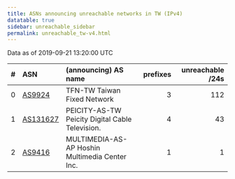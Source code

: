```yaml
---
title: ASNs announcing unreachable networks in TW (IPv4)
datatable: true
sidebar: unreachable_sidebar
permalink: unreachable_tw-v4.html
---
```


Data as of 2019-09-21 13:20:00 UTC


<div class="datatable-begin"></div>

|   # | ASN                                      | (announcing) AS name                            |   prefixes |   unreachable /24s |
|----:|:-----------------------------------------|:------------------------------------------------|-----------:|-------------------:|
|   0 | [AS9924](unreachable_AS9924-v4.html)     | TFN-TW Taiwan Fixed Network                     |          3 |                112 |
|   1 | [AS131627](unreachable_AS131627-v4.html) | PEICITY-AS-TW Peicity Digital Cable Television. |          4 |                 43 |
|   2 | [AS9416](unreachable_AS9416-v4.html)     | MULTIMEDIA-AS-AP Hoshin Multimedia Center Inc.  |          1 |                  1 |

<div class="datatable-end"></div>